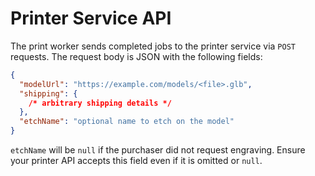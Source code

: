 # Printer Service API

The print worker sends completed jobs to the printer service via `POST`
requests. The request body is JSON with the following fields:

```json
{
  "modelUrl": "https://example.com/models/<file>.glb",
  "shipping": {
    /* arbitrary shipping details */
  },
  "etchName": "optional name to etch on the model"
}
```

`etchName` will be `null` if the purchaser did not request engraving.
Ensure your printer API accepts this field even if it is omitted or `null`.
